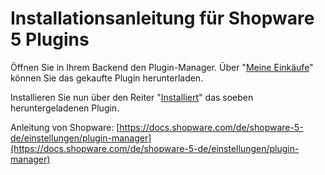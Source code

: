 # Installationsanleitung für Shopware 5 Plugins

Öffnen Sie in Ihrem Backend den Plugin-Manager. Über "[Meine Einkäufe](https://docs.shopware.com/de/shopware-5-de/einstellungen/plugin-manager#meine-einkaeufe)" können Sie das gekaufte Plugin herunterladen.

Installieren Sie nun über den Reiter "[Installiert](https://docs.shopware.com/de/shopware-5-de/einstellungen/plugin-manager#installiert)" das soeben heruntergeladenen Plugin.

Anleitung von Shopware: [https://docs.shopware.com/de/shopware-5-de/einstellungen/plugin-manager](https://docs.shopware.com/de/shopware-5-de/einstellungen/plugin-manager)

